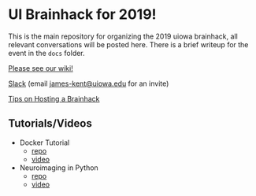 # UI Brainhack for 2019!

This is the main repository for organizing the 2019 uiowa brainhack, all relevant conversations will be posted here.
There is a brief writeup for the event in the `docs` folder.

[Please see our wiki!](https://github.com/brainhack-uiowa/2019-brainhack/wiki)

[Slack](https://2019uibrainhack.slack.com) (email james-kent@uiowa.edu for an invite)

[Tips on Hosting a Brainhack](https://www.brainhack.org/host.html)

## Tutorials/Videos

- Docker Tutorial
  - [repo](https://github.com/jdkent/tutDockerRstudio)
  - [video](https://www.youtube.com/watch?v=mXT0HXu4uQY&list=PLXFuA4Ik1nXeeNPLEYZgMSMi5CDwwvRn7)
- Neuroimaging in Python
  - [repo](https://github.com/miykael/workshop_cambridge)
  - [video](https://www.youtube.com/watch?v=0KmuaOKMER0&list=PLXFuA4Ik1nXeeNPLEYZgMSMi5CDwwvRn7)
